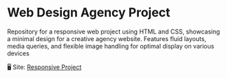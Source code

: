 # Web Design Agency Project
Repository for a responsive web project using HTML and CSS, showcasing a minimal design for a creative agency website. Features fluid layouts, media queries, and flexible image handling for optimal display on various devices

🖥 Site: [Responsive Project][def]

[def]: https://website-design-agency.netlify.app/